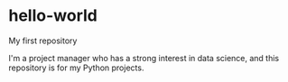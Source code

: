 # hello-world
My first repository

I'm a project manager who has a strong interest in data science, and this repository is for my Python projects.
